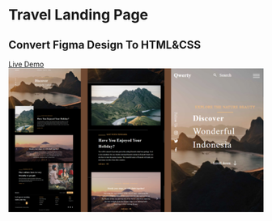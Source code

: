 # Travel Landing Page
## Convert Figma Design To HTML&CSS
[Live Demo]('https://qwerytravelling.netlify.app/')
<img src="./thumbnail.png" raw=true style="margin-right: 10px;"/>